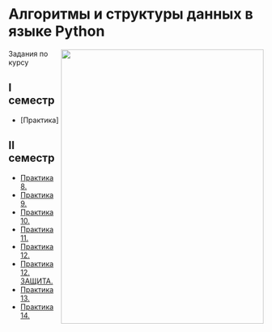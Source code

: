 # Алгоритмы и структуры данных в языке Python

<img src="https://github.com/Cat-in-box/Financial-University/blob/png/git%20python.png" align="right" width=400 height=542/>

Задания по курсу

## I семестр
* [Практика]

## II семестр
* [Практика 8.](https://github.com/Cat-in-box/Financial-University/tree/master/1%20%D0%BA%D1%83%D1%80%D1%81/Python/Pract_8%20(1))
* [Практика 9.](https://github.com/Cat-in-box/Financial-University/tree/master/1%20%D0%BA%D1%83%D1%80%D1%81/Python/Pract_9%20(2))
* [Практика 10.](https://github.com/Cat-in-box/Financial-University/tree/master/1%20%D0%BA%D1%83%D1%80%D1%81/Python/Pract_10%20(3))
* [Практика 11.](https://github.com/Cat-in-box/Financial-University/tree/master/1%20%D0%BA%D1%83%D1%80%D1%81/Python/Pract_11%20(4))
* [Практика 12.](https://github.com/Cat-in-box/Financial-University/tree/master/1%20%D0%BA%D1%83%D1%80%D1%81/Python/Pract_12%20(5))
* [Практика 12. ЗАЩИТА.](https://github.com/Cat-in-box/Financial-University/tree/master/1%20%D0%BA%D1%83%D1%80%D1%81/Python/Pract_12%20(5)%20%D0%B7%D0%B0%D1%89%D0%B8%D1%82%D0%B0%20%D0%A8%D0%90%D0%A8%D0%9A%D0%98)
* [Практика 13.](https://github.com/Cat-in-box/Financial-University/tree/master/1%20%D0%BA%D1%83%D1%80%D1%81/Python/Pract_13%20(6)%20trees)
* [Практика 14.](https://github.com/Cat-in-box/Financial-University/tree/master/1%20%D0%BA%D1%83%D1%80%D1%81/Python/Pract_14%20(7)%20hash)

